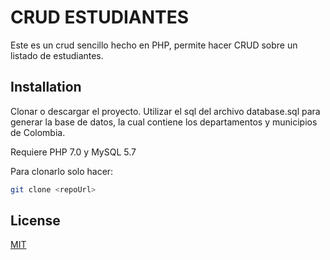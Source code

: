 # CRUD ESTUDIANTES

Este es un crud sencillo hecho en PHP, permite hacer CRUD sobre un listado de estudiantes.

## Installation

Clonar o descargar el proyecto.
Utilizar el sql del archivo database.sql para generar la base de datos, la cual contiene los departamentos y municipios de Colombia.

Requiere PHP 7.0 y MySQL 5.7

Para clonarlo solo hacer:

```bash
git clone <repoUrl>
```

## License
[MIT](https://choosealicense.com/licenses/mit/)